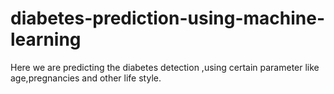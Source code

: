 # diabetes-prediction-using-machine-learning

Here we are predicting the diabetes detection ,using certain parameter like age,pregnancies and other life style.
